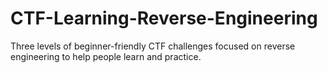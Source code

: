 # CTF-Learning-Reverse-Engineering
Three levels of beginner-friendly CTF challenges focused on reverse engineering to help people learn and practice.
